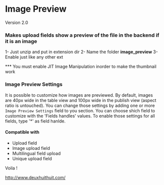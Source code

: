 # Image Preview

Version 2.0

### Makes upload fields show a preview of the file in the backend if it is an image 

1- Just unzip and put in extension dir
2- Name the folder **image_preview**
3- Enable just like any other ext

*** You must enable JIT Image Manipulation inorder to make the thumbnail work

### Image Preview Settings

It is possible to customize how images are previewed. By default, images are 40px wide in the table view
and 100px wide in the publish view (aspect ratio is untouched).
You can change those settings by adding one or more `Image Preview Settings` field to you section.
You can choose shich field to customize with the 'Fields handles' values.
To enable those settings for all fields, type '*' as field hanlde.

#### Compatible with

- Upload field
- Image upload field
- Multilingual field upload
- Unique upload field

Voila !

http://www.deuxhuithuit.com/

